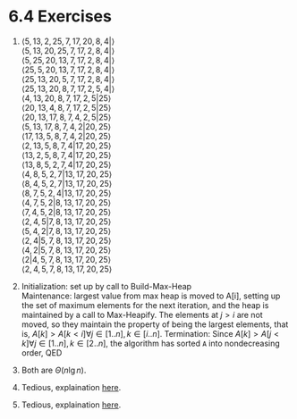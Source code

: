 # 6.4 Exercises

1. $\langle 5, 13,2, 25,7,17,20, 8,4| \rangle$\
   $\langle 5, 13,20, 25,7,17,2, 8,4| \rangle$\
   $\langle 5, 25,20, 13,7,17,2, 8,4| \rangle$\
   $\langle 25, 5,20, 13,7,17,2, 8,4| \rangle$\
   $\langle 25, 13,20, 5,7,17,2, 8,4| \rangle$\
   $\langle 25, 13,20, 8,7,17,2, 5,4| \rangle$\
   $\langle 4, 13,20, 8,7,17,2, 5|25 \rangle$\
   $\langle 20, 13,4, 8,7,17,2, 5|25 \rangle$\
   $\langle 20, 13,17, 8,7,4,2, 5|25 \rangle$\
   $\langle 5, 13,17, 8,7,4,2|20,25 \rangle$\
   $\langle 17, 13,5, 8,7,4,2|20,25 \rangle$\
   $\langle 2, 13,5, 8,7,4|17,20,25 \rangle$\
   $\langle 13, 2,5, 8,7,4|17,20,25 \rangle$\
   $\langle 13, 8,5, 2,7,4|17,20,25 \rangle$\
   $\langle 4, 8,5, 2,7|13,17,20,25 \rangle$\
   $\langle 8, 4,5, 2,7|13,17,20,25 \rangle$\
   $\langle 8, 7,5, 2,4|13,17,20,25 \rangle$\
   $\langle 4, 7,5, 2|8,13,17,20,25 \rangle$\
   $\langle 7, 4,5, 2|8,13,17,20,25 \rangle$\
   $\langle 2, 4,5|7,8,13,17,20,25 \rangle$\
   $\langle 5, 4,2|7,8,13,17,20,25 \rangle$\
   $\langle 2, 4|5,7,8,13,17,20,25 \rangle$\
   $\langle 4, 2|5,7,8,13,17,20,25 \rangle$\
   $\langle 2|4,5,7,8,13,17,20,25 \rangle$\
   $\langle 2,4,5,7,8,13,17,20,25 \rangle$

2. Initialization: set up by call to Build-Max-Heap\
   Maintenance: largest value from max heap is moved to A[i], setting up the set of maximum elements for the next iteration, and the heap is maintained by a call to Max-Heapify. The elements at $j>i$ are not moved, so they maintain the property of being the largest elements, that is, $A[k] > A[k<i] \forall j\in[1..n], k \in [i..n]$.
   Termination: Since $A[k] > A[j<k] \forall j\in[1..n], k\in[2..n]$, the algorithm has sorted `A` into nondecreasing order, QED

3. Both are $\Theta(n\lg{n})$.

4. Tedious, explaination [here](https://ita.skanev.com/06/04/03.html).

5. Tedious, explaination [here](https://ita.skanev.com/06/04/05.html).